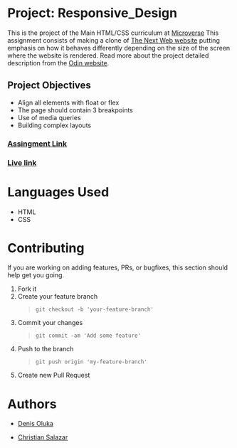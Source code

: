 # Project: Responsive_Design

This is the project of the Main HTML/CSS curriculum at [Microverse](https://www.microverse.org/)
This assignment consists of making a clone of [The Next Web website](https://thenextweb.com/) putting emphasis on how it behaves differently depending on the size of the screen where the website is rendered.
Read more about the project detailed description from the [Odin website](https://www.theodinproject.com/courses/html5-and-css3/lessons/building-with-responsive-design).

## Project Objectives

- Align all elements with float or flex
- The page should contain 3 breakpoints 
- Use of media queries
- Building complex layouts

### [Assingment Link](https://www.theodinproject.com/courses/html5-and-css3/lessons/building-with-responsive-design)

### [Live link](https://rawcdn.githack.com/Grifo89/Responsive_Design/07b9fc1fe4060907ce367a64a23e952df7d8e4a5/index.html)

# Languages Used

- HTML
- CSS

# Contributing

If you are working on adding features, PRs, or bugfixes, this section should help get you going.

1. Fork it
2. Create your feature branch
   > `git checkout -b 'your-feature-branch'`
3. Commit your changes
   > `git commit -am 'Add some feature'`
4. Push to the branch
   > `git push origin 'my-feature-branch'`
5. Create new Pull Request

# Authors

- [Denis Oluka](https://github.com/OlukaDenis)

- [Christian Salazar](https://github.com/Grifo89)

